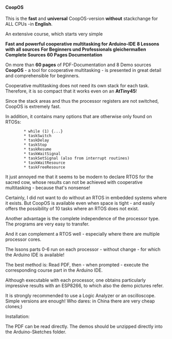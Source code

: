 #### CoopOS

This is the **fast** and **universal** CoopOS-version **without** stackchange  for ALL CPUs -in **English**.

                      
An extensive course, which starts very simple

   **Fast and powerful cooperative multitasking for Arduino-IDE**
   **8 Lessons with all sources** 
   **For Beginners und Professionals gleichermaßen**
   **Complete Sources**
   **60 Pages Documentation**
              
              
On more than **60 pages** of PDF-Documentation and 8 Demo sources **CoopOS** - a tool for cooperative multitasking - is presented in great detail and comprehensible for beginners.

Cooperative multitasking does not need its own stack for each task. Therefore, it is so compact that it works even on an **AtTiny45**!

Since the stack areas and thus the processor registers are not switched, CoopOS is extremely fast.

In addition, it contains many options that are otherwise only found on RTOSs:

            * while (1) {...}
            * taskSwitch
            * taskDelay
            * taskStop
            * taskResume
            * taskWaitSignal
            * taskSetSignal (also from interrupt routines)
            * taskWaitResource
            * taskFreeResource

It just annoyed me that it seems to be modern to declare RTOS for the sacred cow, whose results
can not be achieved with cooperative multitasking - because that's nonsense!

Certainly, I did not want to do without an RTOS in embedded systems where it exists.
But CoopOS is available even when space is tight - and easily offers the possibility of 10 tasks
where an RTOS does not exist.

Another advantage is the complete independence of the processor type.
The programs are very easy to transfer.

And it can complement a RTOS well - especially where there are multiple processor cores.

The lssons parts 0-6 run on each processor - without change - for which the Arduino IDE is available!

The best method is:
Read PDF, then - when prompted - execute the corresponding course part in the Arduino IDE.

Although executable with each processor, one obtains particularly impressive results with an ESP8266,
to which also the demo pictures refer.

It is strongly recommended to use a Logic Analyzer or an oscilloscope. Simple versions are
enough! Who dares: in China there are very cheap clones;)

Installation:

The PDF can be read directly.
The demos should be unzipped directly into the Arduino-Sketches folder.
